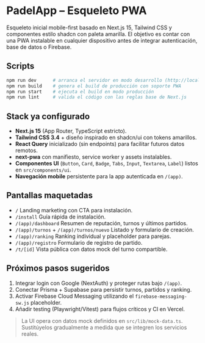 # PadelApp – Esqueleto PWA

Esqueleto inicial mobile-first basado en Next.js 15, Tailwind CSS y componentes estilo shadcn con paleta amarilla. El objetivo es contar con una PWA instalable en cualquier dispositivo antes de integrar autenticación, base de datos o Firebase.

## Scripts

```bash
npm run dev      # arranca el servidor en modo desarrollo (http://localhost:3000)
npm run build    # genera el build de producción con soporte PWA
npm run start    # ejecuta el build en modo producción
npm run lint     # valida el código con las reglas base de Next.js
```

## Stack ya configurado

- **Next.js 15** (App Router, TypeScript estricto).
- **Tailwind CSS 3.4** + diseño inspirado en shadcn/ui con tokens amarillos.
- **React Query** inicializado (sin endpoints) para facilitar futuros datos remotos.
- **next-pwa** con manifiesto, service worker y assets instalables.
- **Componentes UI** (`Button`, `Card`, `Badge`, `Tabs`, `Input`, `Textarea`, `Label`) listos en `src/components/ui`.
- **Navegación mobile** persistente para la app autenticada en `/(app)`.

## Pantallas maquetadas

- `/` Landing marketing con CTA para instalación.
- `/install` Guía rápida de instalación.
- `/(app)/dashboard` Resumen de reputación, turnos y últimos partidos.
- `/(app)/turnos` + `/(app)/turnos/nuevo` Listado y formulario de creación.
- `/(app)/ranking` Ranking individual y placeholder para parejas.
- `/(app)/registro` Formulario de registro de partido.
- `/t/[id]` Vista pública con datos mock del turno compartible.

## Próximos pasos sugeridos

1. Integrar login con Google (NextAuth) y proteger rutas bajo `/(app)`.
2. Conectar Prisma + Supabase para persistir turnos, partidos y ranking.
3. Activar Firebase Cloud Messaging utilizando el `firebase-messaging-sw.js` placeholder.
4. Añadir testing (Playwright/Vitest) para flujos críticos y CI en Vercel.

> La UI opera con datos mock definidos en `src/lib/mock-data.ts`. Sustitúyelos gradualmente a medida que se integren los servicios reales.
